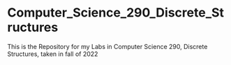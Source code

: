# Computer_Science_290_Discrete_Structures
This is the Repository for my Labs in Computer Science 290, Discrete Structures, taken in fall of 2022
